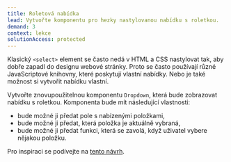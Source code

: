 ```yaml
---
title: Roletová nabídka
lead: Vytvořte komponentu pro hezky nastylovanou nabídku s roletkou.
demand: 3
context: lekce
solutionAccess: protected
---
```


Klasický `<select>` element se často nedá v HTML a CSS nastylovat tak, aby dobře zapadl do designu webové stránky. Proto se často používají různé JavaScriptové knihovny, které poskytují vlastní nabídky. Nebo je také možnost si vytvořit nabídku vlastní.

Vytvořte znovupoužitelnou komponentu `Dropdown`, která bude zobrazovat nabídku s roletkou. Komponenta bude mít následující vlastnosti:

- bude možné ji předat pole s nabízenými položkami,
- bude možné ji předat, která položka je aktuálně vybraná,
- bude možné ji předat funkci, která se zavolá, když uživatel vybere nějakou položku.

Pro inspiraci se podívejte na [tento návrh](https://i.ytimg.com/vi/k4gzE80FKb0/maxresdefault.jpg).

